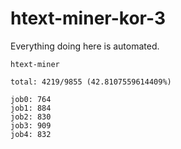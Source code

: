 # htext-miner-kor-3

Everything doing here is automated.

```
htext-miner

total: 4219/9855 (42.8107559614409%)

job0: 764
job1: 884
job2: 830
job3: 909
job4: 832
```